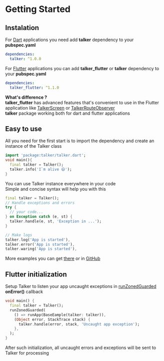 # Getting Started

## Instalation

For [Dart](https://dart.dev/) applications you need add **talker** dependency to your **pubspec.yaml**
```yaml
dependencies:
  talker: ^1.0.0
```

For [Flutter](https://flutter.dev/) applications you can add **talker_flutter** or **talker** dependency to your **pubspec.yaml**
```yaml
dependencies:
  talker_flutter: ^1.1.0
```

**What's difference ?**<br>
**talker_flutter** has advanced features that's convenient to use in the Flutter application
like [TalkerScreen](../guide/talker-flutter.html#TalkerScreen) or [TalkerRouteObserver](../guide/talker-flutter.html#TalkerRouteObserver)<br>
**talker** package working both for dart and flutter applications
 
## Easy to use
All you need for the first start is to import the dependency and create an instance of the Talker class
```dart
import 'package:talker/talker.dart';
void main(){
  final talker = Talker();
  talker.info('I`m alive 😄');
}
```
You can use Talker instance everywhere in your code<br>
Simple and concise syntax will help you with this
```dart
final talker = Talker();
// Handle exceptions and errors
try {
  // your code...
} on Exception catch (e, st) {
  talker.handle(e, st, 'Exception in ...');
}

// Make logs
talker.log('App is started'),
talker.error('App is started'),
talker.waring('App is started'),
```
More examples you can get [there](../guide/examples) or in [GitHub](https://github.com/Frezyx/talker/blob/master/packages/talker/example/talker_example.dart) 

## Flutter initialization
Setup Talker to listen your app uncaught exceptions in [runZonedGuarded](https://api.flutter.dev/flutter/dart-async/runZonedGuarded.html) **onError()** callback
```dart
void main() {
  final talker = Talker();
  runZonedGuarded(
    () => runApp(BaseEample(talker: talker)),
    (Object error, StackTrace stack) {
      talker.handle(error, stack, 'Uncaught app exception');
    },
  );
}
```
After such initialization, all uncaught errors and exceptions will be sent to Talker for processing
